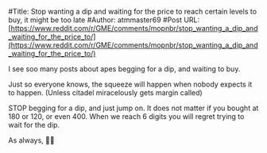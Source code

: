 #Title: Stop wanting a dip and waiting for the price to reach certain levels to buy, it might be too late
#Author: atmmaster69
#Post URL: [https://www.reddit.com/r/GME/comments/mopnbr/stop_wanting_a_dip_and_waiting_for_the_price_to/](https://www.reddit.com/r/GME/comments/mopnbr/stop_wanting_a_dip_and_waiting_for_the_price_to/)


I see soo many posts about apes begging for a dip, and waiting to buy. 

Just so everyone knows, the squeeze will happen when nobody expects it to happen. (Unless citadel miracelously gets margin called) 

STOP begging for a dip, and just jump on. It does not matter if you bought at 180 or 120, or even 400. When we reach 6 digits you will regret trying to wait for the dip. 

As always, 💎🤲